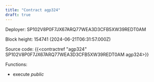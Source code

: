 ```yaml
---
title: "Contract agp324"
draft: true
---
```

Deployer: SP102V8P0F7JX67ARQ77WEA3D3CFB5XW39REDT0AM


 



Block height: 154741 (2024-06-21T06:31:57.000Z)

Source code: {{<contractref "agp324" SP102V8P0F7JX67ARQ77WEA3D3CFB5XW39REDT0AM agp324>}}

Functions:

* execute _public_
